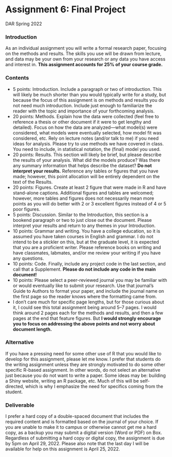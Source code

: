 Assignment 6: Final Project
================
DAR
Spring 2022

### Introduction

As an individual assignment you will write a formal research paper,
focusing on the methods and results. The skills you use will be drawn
from lecture, and data may be your own from your research or any data
you have access and interest in. **This assignment accounts for 25% of
your course grade.**

### Contents

-   5 points: Introduction. Include a paragraph or two of introduction.
    This will likely be much shorter than you would typically write for
    a study, but because the focus of this assignment is on methods and
    results you do not need much introduction. Include just enough to
    familiarize the reader with the topic and importance of your
    forthcoming analysis.
-   20 points: Methods. Explain how the data were collected (feel free
    to reference a thesis or other document if it were to get lengthy
    and detailed). Focus on how the data are analyzed—what model(s) were
    considered, what models were eventually selected, how model fit was
    considered, etc. Rely on lecture notes (and/or talk to me) if you
    need ideas for analysis. Please try to use methods we have covered
    in class. You need to include, in statistical notation, the (final)
    model you used.
-   20 points: Results. This section will likely be brief, but please
    describe the results of your analysis. What did the models produce?
    Was there any summary information that helps describe the dataset?
    **Do not interpret your results.** Reference any tables or figures
    that you have made; however, this point allocation will be entirely
    dependent on the text of the Results.
-   20 points: Figures. Create at least 2 figure that were made in R and
    have stand-alone captions. Additional figures and tables are
    welcomed; however, more tables and figures does not necessarily mean
    more points as you will do better with 2 or 3 excellent figures
    instead of 4 or 5 poor figures.
-   5 points: Discussion. Similar to the Introduction, this section is a
    bookend paragraph or two to just close out the document. Please
    interpret your results and return to any themes in your
    Introduction.
-   10 points: Grammar and writing. You have a college education, so it
    is assumed you have taken courses in English and grammar. I do not
    intend to be a stickler on this, but at the graduate level, it is
    expected that you are a proficient writer. Please reference books on
    writing and have classmates, labmates, and/or me review your writing
    if you have any questions.
-   10 points: Code. Finally, include any project code in the last
    section, and call that a Supplement. **Please do not include any
    code in the main document!**
-   10 points: Please select a peer-reviewed journal you may be familiar
    with or would eventually like to submit your research. Use that
    journal’s Guide to Authors to format your paper, and include the
    journal name on the first page so the reader knows where the
    formatting came from.
-   I don’t care much for specific page lengths, but for those curious
    about it, I could see this total assignment being around 5–7 pages.
    I would think around 2 pages each for the methods and results, and
    then a few pages at the end that feature figures. But **I would
    strongly encourage you to focus on addressing the above points and
    not worry about document length.**

### Alternative

If you have a pressing need for some other use of R that you would like
to develop for this assignment, please let me know. I prefer that
students do the writing assignment unless they are strongly motivated to
do some other specific R-based assignment. In other words, do not select
an alternative just because you do not want to write a paper. Some ideas
may be: building a Shiny website, writing an R package, etc. Much of
this will be self-directed, which is why I emphasize the need for
specifics coming from the student.

### Deliverable

I prefer a hard copy of a double-spaced document that includes the
required content and is formatted based on the journal of your choice.
If you are unable to make it to campus or otherwise cannot get me a hard
copy, as a backup you may submit a digital version (Word or PDF) on Box.
Regardless of submitting a hard copy or digital copy, the assignment is
due by 5pm on April 29, 2022. Please also note that the last day I will
be available for help on this assignment is April 25, 2022.
